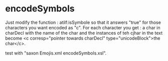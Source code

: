 # encodeSymbols

Just modify the function : atilf:isSymbole so that it answers "true" for those characters you want encoded as "c".
For each character you get :
a char in charDecl with the name of the char and the instances of teh cjhar in the text become &lt;c corresp="pointer towards charDecl" type="unicodeBlock"&gt;the char&lt;/c&gt;.

test with "saxon Emojis.xml encodeSymbols.xsl".

